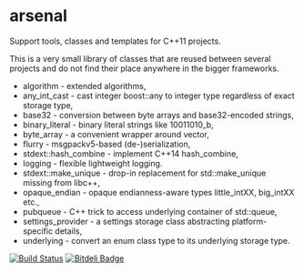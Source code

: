 arsenal
=======

Support tools, classes and templates for C++11 projects.

This is a very small library of classes that are reused between several projects
and do not find their place anywhere in the bigger frameworks.

* algorithm - extended algorithms,
* any_int_cast - cast integer boost::any to integer type regardless of exact storage type,
* base32 - conversion between byte arrays and base32-encoded strings,
* binary_literal - binary literal strings like 10011010_b,
* byte_array - a convenient wrapper around vector<char>,
* flurry - msgpackv5-based (de-)serialization,
* stdext::hash_combine - implement C++14 hash_combine,
* logging - flexible lightweight logging.
* stdext::make_unique - drop-in replacement for std::make_unique missing from libc++,
* opaque_endian - opaque endianness-aware types little_intXX, big_intXX etc.,
* pubqueue - C++ trick to access underlying container of std::queue,
* settings_provider - a settings storage class abstracting platform-specific details,
* underlying - convert an enum class type to its underlying storage type.

[![Build Status](https://travis-ci.org/berkus/libarsenal.png?branch=develop)](https://travis-ci.org/berkus/libarsenal) [![Bitdeli Badge](https://d2weczhvl823v0.cloudfront.net/berkus/libarsenal/trend.png)](https://bitdeli.com/free "Bitdeli Badge")
